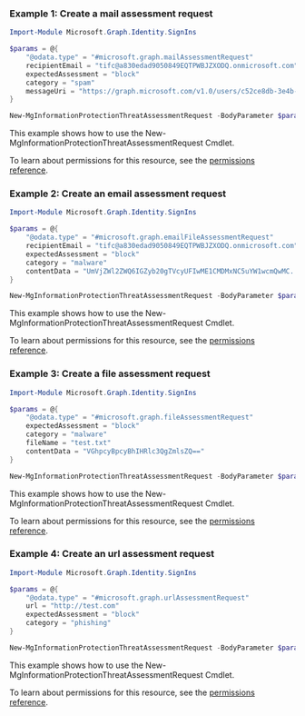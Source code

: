### Example 1: Create a mail assessment request

```powershellImport-Module Microsoft.Graph.Identity.SignIns

$params = @{
	"@odata.type" = "#microsoft.graph.mailAssessmentRequest"
	recipientEmail = "tifc@a830edad9050849EQTPWBJZXODQ.onmicrosoft.com"
	expectedAssessment = "block"
	category = "spam"
	messageUri = "https://graph.microsoft.com/v1.0/users/c52ce8db-3e4b-4181-93c4-7d6b6bffaf60/messages/AAMkADU3MWUxOTU0LWNlOTEt="
}

New-MgInformationProtectionThreatAssessmentRequest -BodyParameter $params
```
This example shows how to use the New-MgInformationProtectionThreatAssessmentRequest Cmdlet.
To learn about permissions for this resource, see the [permissions reference](/graph/permissions-reference).

### Example 2: Create an email assessment request

```powershellImport-Module Microsoft.Graph.Identity.SignIns

$params = @{
	"@odata.type" = "#microsoft.graph.emailFileAssessmentRequest"
	recipientEmail = "tifc@a830edad9050849EQTPWBJZXODQ.onmicrosoft.com"
	expectedAssessment = "block"
	category = "malware"
	contentData = "UmVjZWl2ZWQ6IGZyb20gTVcyUFIwME1CMDMxNC5uYW1wcmQwMC....."
}

New-MgInformationProtectionThreatAssessmentRequest -BodyParameter $params
```
This example shows how to use the New-MgInformationProtectionThreatAssessmentRequest Cmdlet.
To learn about permissions for this resource, see the [permissions reference](/graph/permissions-reference).

### Example 3: Create a file assessment request

```powershellImport-Module Microsoft.Graph.Identity.SignIns

$params = @{
	"@odata.type" = "#microsoft.graph.fileAssessmentRequest"
	expectedAssessment = "block"
	category = "malware"
	fileName = "test.txt"
	contentData = "VGhpcyBpcyBhIHRlc3QgZmlsZQ=="
}

New-MgInformationProtectionThreatAssessmentRequest -BodyParameter $params
```
This example shows how to use the New-MgInformationProtectionThreatAssessmentRequest Cmdlet.
To learn about permissions for this resource, see the [permissions reference](/graph/permissions-reference).

### Example 4: Create an url assessment request

```powershellImport-Module Microsoft.Graph.Identity.SignIns

$params = @{
	"@odata.type" = "#microsoft.graph.urlAssessmentRequest"
	url = "http://test.com"
	expectedAssessment = "block"
	category = "phishing"
}

New-MgInformationProtectionThreatAssessmentRequest -BodyParameter $params
```
This example shows how to use the New-MgInformationProtectionThreatAssessmentRequest Cmdlet.
To learn about permissions for this resource, see the [permissions reference](/graph/permissions-reference).

